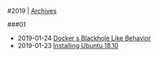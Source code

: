 
#2019 | [Archives](#index/contents.md)

###01
* 2019-01-24 [Docker s Blackhole Like Behavior](#blog/2019/2019-01-24-Docker-s-Blackhole-Like-Behavior.md)
* 2019-01-23 [Installing Ubuntu 18.10](#blog/2019/2019-01-23-Installing-Ubuntu-18.10.md)

